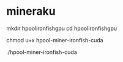 # mineraku
mkdir hpoolironfishgpu
cd hpoolironfishgpu

chmod u+x hpool-miner-ironfish-cuda

./hpool-miner-ironfish-cuda
